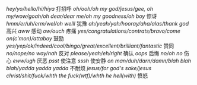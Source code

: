 *hey/yo/hello/hi/hiya* 打招呼
*oh/ooh/oh my god/jesus/gee, oh my/wow/goah/oh dear/dear me/oh my goodness/oh boy* 惊讶
*hmm/er/uh/erm/wel/oh welll* 犹豫
*ah/yeah/yah/hooray/aha/alas/thank god* 高兴
*aww* 感动
*ow/ouch* 疼痛
*yes/congratulations/contrats/bravo/come on(c'mon)/attaboy* 鼓励
*yes/yep/ok/indeed/cool/bingo/great/excellent/brilliant/fantastic* 赞同
*no/nope/no way/nah* 反对
*please/yeah/eh/right* 确认
*oops* 后悔
*no/oh no* 伤心
*eww/ugh* 厌恶
*psst* 使注意
*sssh* 使安静
*on man/duh/darn/damn/blah blah blah/yadda yadda yadda* 不耐烦
*jesus/for god's sake/jesus christ/shit/fuck/whth the fuck(wtf)/whth he hell(with)* 愤怒  


